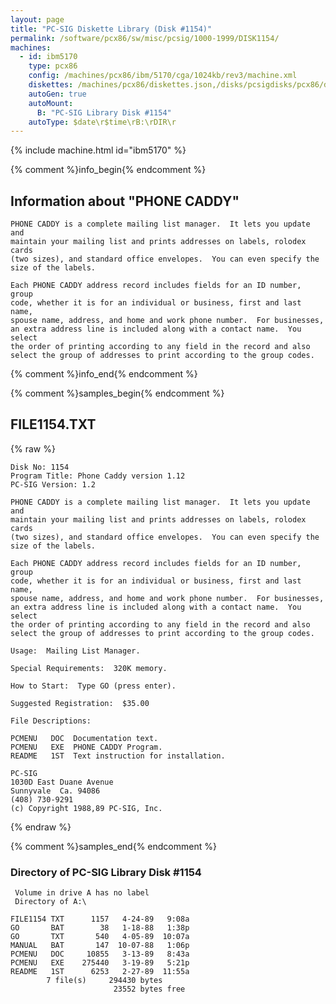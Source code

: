 ```yaml
---
layout: page
title: "PC-SIG Diskette Library (Disk #1154)"
permalink: /software/pcx86/sw/misc/pcsig/1000-1999/DISK1154/
machines:
  - id: ibm5170
    type: pcx86
    config: /machines/pcx86/ibm/5170/cga/1024kb/rev3/machine.xml
    diskettes: /machines/pcx86/diskettes.json,/disks/pcsigdisks/pcx86/diskettes.json
    autoGen: true
    autoMount:
      B: "PC-SIG Library Disk #1154"
    autoType: $date\r$time\rB:\rDIR\r
---
```


{% include machine.html id="ibm5170" %}

{% comment %}info_begin{% endcomment %}

## Information about "PHONE CADDY"

    PHONE CADDY is a complete mailing list manager.  It lets you update and
    maintain your mailing list and prints addresses on labels, rolodex cards
    (two sizes), and standard office envelopes.  You can even specify the
    size of the labels.
    
    Each PHONE CADDY address record includes fields for an ID number, group
    code, whether it is for an individual or business, first and last name,
    spouse name, address, and home and work phone number.  For businesses,
    an extra address line is included along with a contact name.  You
    select
    the order of printing according to any field in the record and also
    select the group of addresses to print according to the group codes.
{% comment %}info_end{% endcomment %}

{% comment %}samples_begin{% endcomment %}

## FILE1154.TXT

{% raw %}
```
Disk No: 1154
Program Title: Phone Caddy version 1.12
PC-SIG Version: 1.2

PHONE CADDY is a complete mailing list manager.  It lets you update and
maintain your mailing list and prints addresses on labels, rolodex cards
(two sizes), and standard office envelopes.  You can even specify the
size of the labels.

Each PHONE CADDY address record includes fields for an ID number, group
code, whether it is for an individual or business, first and last name,
spouse name, address, and home and work phone number.  For businesses,
an extra address line is included along with a contact name.  You select
the order of printing according to any field in the record and also
select the group of addresses to print according to the group codes.

Usage:  Mailing List Manager.

Special Requirements:  320K memory.

How to Start:  Type GO (press enter).

Suggested Registration:  $35.00

File Descriptions:

PCMENU   DOC  Documentation text.
PCMENU   EXE  PHONE CADDY Program.
README   1ST  Text instruction for installation.

PC-SIG
1030D East Duane Avenue
Sunnyvale  Ca. 94086
(408) 730-9291
(c) Copyright 1988,89 PC-SIG, Inc.

```
{% endraw %}

{% comment %}samples_end{% endcomment %}

### Directory of PC-SIG Library Disk #1154

     Volume in drive A has no label
     Directory of A:\

    FILE1154 TXT      1157   4-24-89   9:08a
    GO       BAT        38   1-18-88   1:38p
    GO       TXT       540   4-05-89  10:07a
    MANUAL   BAT       147  10-07-88   1:06p
    PCMENU   DOC     10855   3-13-89   8:43a
    PCMENU   EXE    275440   3-19-89   5:21p
    README   1ST      6253   2-27-89  11:55a
            7 file(s)     294430 bytes
                           23552 bytes free
